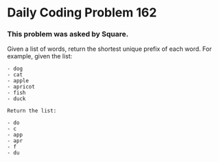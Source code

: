 # Daily Coding Problem 162

### This problem was asked by Square.

Given a list of words, return the shortest unique prefix of each word. For example, given the list:

    - dog
    - cat
    - apple
    - apricot
    - fish
    - duck
 
    Return the list:

    - do
    - c
    - app
    - apr
    - f
    - du
